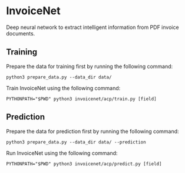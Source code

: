 # InvoiceNet
Deep neural network to extract intelligent information from PDF invoice documents.


## Training

Prepare the data for training first by running the following command:
```
python3 prepare_data.py --data_dir data/
```

Train InvoiceNet using the following command:
```
PYTHONPATH="$PWD" python3 invoicenet/acp/train.py [field]
```


## Prediction

Prepare the data for prediction first by running the following command:
```
python3 prepare_data.py --data_dir data/ --prediction
```

Run InvoiceNet using the following command:
```
PYTHONPATH="$PWD" python3 invoicenet/acp/predict.py [field]
```
